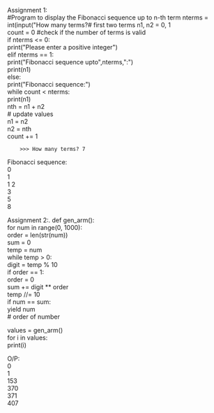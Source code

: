 Assignment 1:                                                                                                                                    
#Program to display the Fibonacci sequence up to n-th term                                                                                                                    nterms = int(input("How many terms?# first two terms                                                                                                                              n1, n2 = 0, 1                                                                                                                                                        
count = 0                                                                                                                                                                        #check if the number of terms is valid                                                                                                                          
if nterms <= 0:                                                                                                                                                              
   print("Please enter a positive integer")                                                                        
elif nterms == 1:                                                                                                                                       
   print("Fibonacci sequence upto",nterms,":")                                                                                                                          
   print(n1)                                                                                                                                                          
else:                                                                                                                                                                      
   print("Fibonacci sequence:")                                                                                                                                    
   while count < nterms:                                                                                                                                   
       print(n1)                                                                                                                                                          
       nth = n1 + n2                                                                                                                                          
       # update values                                                                                                                                       
       n1 = n2                                                                                                                                     
       n2 = nth                                                                                                                                                 
       count += 1                                                                                                                                                
                                                                                                                                                                       
        >>> How many terms? 7                                                                                                                               
Fibonacci sequence:                                                                                                                  
0                                                                                                                                  
1                                                                                                                                                                 
1 
2                                                                                                                                                
3                                                                                                                                              
5                                                                                                                                        
8                                                                                                  
>>>                   


Assignment 2:.
def gen_arm():                                                                                                                                   
 for num in range(0, 1000):                                                                                                                              
    order = len(str(num))                                                                                                                                                                                                                                                                                                                                                                                                                                                                                                                                                                                                                                                 
    sum = 0                                                                                                                                                 
	  temp = num                                                                                                                                                            
	  while temp > 0:                                                                                                                                                       
	    digit = temp % 10                                                                                                                              
	    if order == 1:                                                                                                                                        
       order = 0                                                                          
      sum += digit ** order	                                                                                                                     
	    temp //= 10                                                                                                                                                       
	  if num == sum:                                                                                                                                              
	    yield num                                                                                                                                          
    # order of number                                                                                                                                         
                                                                                                                                       
                                                                                                                                                           
                                                                                                                                                           
values = gen_arm()                                                                                                                                                   
for i in values:                                                                                                                                                     
	print(i)                                                                                                                                                                   

O/P:                                         
0                     
1                          
153                                                     
370                           
371                                         
407                            

